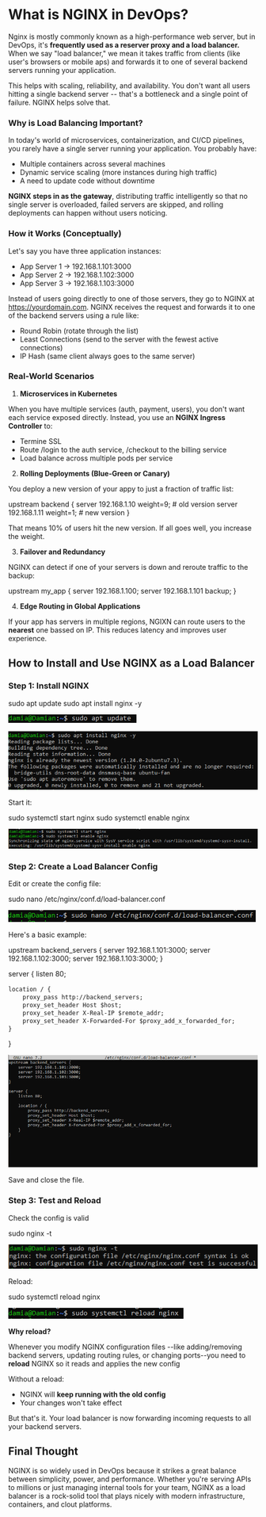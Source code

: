 # What is NGINX in DevOps?

Nginx is mostly commonly known as a high-performance web server, but in DevOps, it's **frequently used as a reserver proxy and a load balancer.**
When we say "load balancer," we mean it takes traffic from clients (like user's browsers or mobile aps)
and forwards it to one of several backend servers running your application.

This helps with scaling, reliability, and availability. You don't want all users hitting a single
backend server -- that's a bottleneck and a single point of failure. NGINX helps solve that.

### Why is Load Balancing Important?

In today's world of microservices, containerization, and CI/CD pipelines,
you rarely have a single server running your application. You probably have:
- Multiple containers across several machines
- Dynamic service scaling (more instances during high traffic)
- A need to update code without downtime

**NGINX steps in as the gateway**, distributing traffic intelligently so that no single server is overloaded,
failed servers are skipped, and rolling deployments can happen without users noticing.

### How it Works (Conceptually)

Let's say you have three application instances:
- App Server 1 -> 192.168.1.101:3000
- App Server 2 -> 192.168.1.102:3000
- App Server 3 -> 192.168.1.103:3000

Instead of users going directly to one of those servers, they go to NGINX at https://yourdomain.com.
NGINX receives the request and forwards it to one of the backend servers using a rule like:
- Round Robin (rotate through the list)
- Least Connections (send to the server with the fewest active connections)
- IP Hash (same client always goes to the same server)

### Real-World Scenarios

1. **Microservices in Kubernetes**

When you have multiple services (auth, payment, users), you don't want each service exposed directly.
Instead, you use an **NGINX Ingress Controller** to:
- Termine SSL
- Route /login to the auth service, /checkout to the billing service
- Load balance across multiple pods per service

2. **Rolling Deployments (Blue-Green or Canary)**

You deploy a new version of your appy to just a fraction of traffic list:

upstream backend {
    server 192.168.1.10 weight=9; # old version
    server 192.168.1.11 weight=1; # new version
}

That means 10% of users hit the new version. If all goes well, you increase the weight.

3. **Failover and Redundancy**

NGINX can detect if one of your servers is down and reroute traffic to the backup:

upstream my_app {
    server 192.168.1.100;
    server 192.168.1.101 backup;
}

4. **Edge Routing in Global Applications**

If your app has servers in multiple regions, NGIXN can route users to the **nearest** one bassed on IP.
This reduces latency and improves user experience.

## How to Install and Use NGINX as a Load Balancer

### Step 1: Install NGINX

sudo apt update
sudo apt install nginx -y

![System Update](/blog/images/dev_ops/NGINX2/System_Update.PNG)

![NGINX Installation](/blog/images/dev_ops/NGINX2/NGINX_Installation.PNG)

Start it:

sudo systemctl start nginx
sudo systemctl enable nginx

![Starting NGINX](/blog/images/dev_ops/NGINX2/Powering_On_NGINX.PNG)

### Step 2: Create a Load Balancer Config

Edit or create the config file:

sudo nano /etc/nginx/conf.d/load-balancer.conf

![Creating the Config](/blog/images/dev_ops/NGINX2/Create_ConfigFile.PNG)

Here's a basic example:

upstream backend_servers {
    server 192.168.1.101:3000;
    server 192.168.1.102:3000;
    server 192.168.1.103:3000;
}

server {
    listen 80;

    location / {
        proxy_pass http://backend_servers;
        proxy_set_header Host $host;
        proxy_set_header X-Real-IP $remote_addr;
        proxy_set_header X-Forwarded-For $proxy_add_x_forwarded_for;
    }
}


![Editing the Config File](/blog/images/dev_ops/NGINX2/Config_FIle.PNG)

Save and close the file.

### Step 3: Test and Reload

Check the config is valid

sudo nginx -t

![Check the config](/blog/images/dev_ops/NGINX2/Check_Valid_Config.PNG)

Reload:

sudo systemctl reload nginx

![Reload to save the changes](/blog/images/dev_ops/NGINX2/Reload.PNG)

**Why reload?** 

Whenever you modify NGINX configuration files --like adding/removing backend servers,
updating routing rules, or changing ports--you need to **reload** NGINX so it reads and applies the new config

Without a reload:
- NGINX will **keep running with the old config**
- Your changes won't take effect

But that's it. Your load balancer is now forwarding incoming requests to all your backend servers.

## Final Thought

NGINX is so widely used in DevOps because it strikes a great balance between simplicity,
power, and performance. Whether you're serving APIs to millions or just managing internal
tools for your team, NGINX as a load balancer is a rock-solid tool that plays nicely with
modern infrastructure, containers, and clout platforms.

